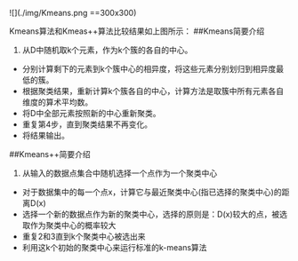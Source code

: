 ![](./img/Kmeans.png ==300x300)

Kmeans算法和Kmeas++算法比较结果如上图所示：
##Kmeans简要介绍
1. 从D中随机取k个元素，作为k个簇的各自的中心。
- 分别计算剩下的元素到k个簇中心的相异度，将这些元素分别划归到相异度最低的簇。
- 根据聚类结果，重新计算k个簇各自的中心，计算方法是取簇中所有元素各自维度的算术平均数。
- 将D中全部元素按照新的中心重新聚类。
- 重复第4步，直到聚类结果不再变化。
- 将结果输出。

##Kmeans++简要介绍
1.  从输入的数据点集合中随机选择一个点作为一个聚类中心
- 对于数据集中的每一个点x，计算它与最近聚类中心(指已选择的聚类中心)的距离D(x)
- 选择一个新的数据点作为新的聚类中心，选择的原则是：D(x)较大的点，被选取作为聚类中心的概率较大
- 重复2和3直到k个聚类中心被选出来
- 利用这k个初始的聚类中心来运行标准的k-means算法